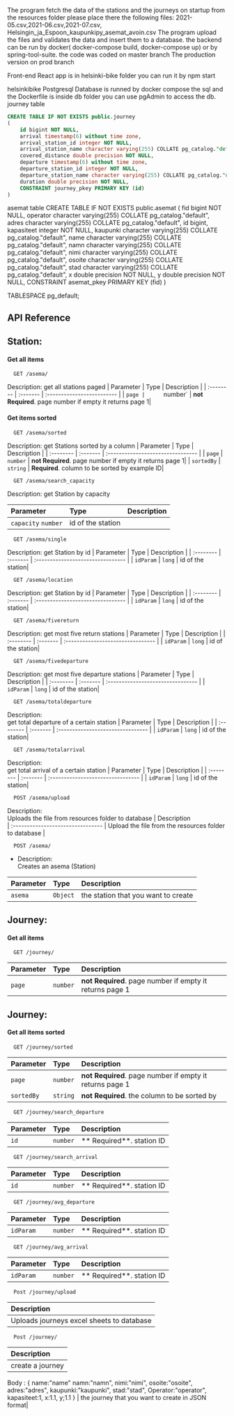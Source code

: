 The program fetch the data of the stations and the journeys on startup from the resources folder please place there the following files: 2021-05.csv,2021-06.csv,2021-07.csv, Helsingin_ja_Espoon_kaupunkipy_asemat_avoin.csv
The program upload the files and validates the data and insert them to a database.
the backend can be run by docker( docker-compose build,  docker-compose up) or by spring-tool-suite. 
the code was coded on master branch 
The production version  on prod branch

Front-end React app is in helsinki-bike folder you can run it by npm start

helsinkibike Postgresql Database is runned by docker compose  the sql and the Dockerfile is inside db folder you can use pgAdmin to access the db.
journey table
```sql
CREATE TABLE IF NOT EXISTS public.journey
(
    id bigint NOT NULL,
    arrival timestamp(6) without time zone,
    arrival_station_id integer NOT NULL,
    arrival_station_name character varying(255) COLLATE pg_catalog."default",
    covered_distance double precision NOT NULL,
    departure timestamp(6) without time zone,
    departure_station_id integer NOT NULL,
    departure_station_name character varying(255) COLLATE pg_catalog."default",
    duration double precision NOT NULL,
    CONSTRAINT journey_pkey PRIMARY KEY (id)
)
```
asemat table
CREATE TABLE IF NOT EXISTS public.asemat
(
    fid bigint NOT NULL,
    operator character varying(255) COLLATE pg_catalog."default",
    adres character varying(255) COLLATE pg_catalog."default",
    id bigint,
    kapasiteet integer NOT NULL,
    kaupunki character varying(255) COLLATE pg_catalog."default",
    name character varying(255) COLLATE pg_catalog."default",
    namn character varying(255) COLLATE pg_catalog."default",
    nimi character varying(255) COLLATE pg_catalog."default",
    osoite character varying(255) COLLATE pg_catalog."default",
    stad character varying(255) COLLATE pg_catalog."default",
    x double precision NOT NULL,
    y double precision NOT NULL,
    CONSTRAINT asemat_pkey PRIMARY KEY (fid)
)

TABLESPACE pg_default;

## API Reference

## Station:
#### Get all items

```http
  GET /asema/
```
  Description: 
get all stations paged 
| Parameter | Type     | Description                |
| :-------- | :------- | :------------------------- |
| `page |      `number` | **not Required**. page number if empty it returns page 1|

#### Get items sorted

```http
  GET /asema/sorted
```
  Description: 
get Stations sorted by a column 
| Parameter | Type     | Description                       |
| :-------- | :------- | :-------------------------------- |
| `page` |      `number` | **not Required**. page number if empty it returns page 1|
| `sortedBy` |      `string` | **Required**. column to be sorted by example ID|

```http
  GET /asema/search_capacity
  ```
  Description: 
get Station by capacity

| Parameter | Type     | Description                       |
| :-------- | :------- | :-------------------------------- |
| `capacity`  `number` | id of the station|

```http
  GET /asema/single
```
Description: 
get Station by id
| Parameter | Type     | Description                       |
| :-------- | :------- | :-------------------------------- |
| `idParam` |   `long` | id of the station|

```http
  GET /asema/location
```
Description: 
get Station by id
| Parameter | Type     | Description                       |
| :-------- | :------- | :-------------------------------- |
| `idParam` |   `long` | id of the station|

```http
  GET /asema/fivereturn
```
Description: 
get most five return stations
| Parameter | Type     | Description                       |
| :-------- | :------- | :-------------------------------- |
| `idParam` |   `long` | id of the station|

```http
  GET /asema/fivedeparture
```
Description: 
get most five departure stations
| Parameter | Type     | Description                       |
| :-------- | :------- | :-------------------------------- |
| `idParam` |   `long` | id of the station|

```http
  GET /asema/totaldeparture
```
Description:                      
get total departure of a certain station
| Parameter | Type     | Description                       |
| :-------- | :------- | :-------------------------------- |
| `idParam` |   `long` | id of the station|

```http
  GET /asema/totalarrival
```
Description:                      
get total arrival of a certain station
| Parameter | Type     | Description                       |
| :-------- | :------- | :-------------------------------- |
| `idParam` |   `long` |  id of the station|

```http
  POST /asema/upload
```
Description:                      
Uploads the file from resources folder to database
| Description                       
|  :-------------------------------- 
|       Upload the file from the resources folder to database |

```http
  POST /asema/
```
* Description:                      
Creates an asema (Station)

| Parameter | Type     | Description                       |
| :-------- | :------- | :-------------------------------- |
| `asema` |   `Object` |  the station that you want to create


## Journey:
#### Get all items

```http
  GET /journey/
```

| Parameter | Type     | Description                |
| :-------- | :------- | :------------------------- |
| `page` |      `number` | **not Required**. page number if empty it returns page 1|


## Journey:
#### Get all items sorted

```http
  GET /journey/sorted
```

| Parameter | Type     | Description                |
| :-------- | :------- | :------------------------- |
| `page` |      `number` | **not Required**. page number if empty it returns page 1|
| `sortedBy` |      `string` | **not Required**. the column to be sorted by|


```http
  GET /journey/search_departure
```
| Parameter | Type     | Description                |
| :-------- | :------- | :------------------------- |
| `id` |      `number` | ** Required**. station ID |

```http
  GET /journey/search_arrival
```
| Parameter | Type     | Description                |
| :-------- | :------- | :------------------------- |
| `id` |      `number` | ** Required**. station ID |

```http
  GET /journey/avg_departure
```
| Parameter | Type     | Description                |
| :-------- | :------- | :------------------------- |
| `idParam` |      `number` | ** Required**. station ID |

```http
  GET /journey/avg_arrival
```
| Parameter | Type     | Description                |
| :-------- | :------- | :------------------------- |
| `idParam` |      `number` | ** Required**. station ID |

```http
  Post /journey/upload
```
Description                |
:------------------------- |
 | Uploads journeys excel sheets to database |

```http
  Post /journey/
```
Description                |
:------------------------- |
 | create a journey |
Body :
        {
        name:"name"
        namn:"namn",
	nimi:"nimi",
	osoite:"osoite",
        adres:"adres",
        kaupunki:"kaupunki",
        stad:"stad",
        Operator:"operator",
	kapasiteet:1,
        x:1.1,
        y;1.1
        }
 |  the journey that you want to create in JSON format|
